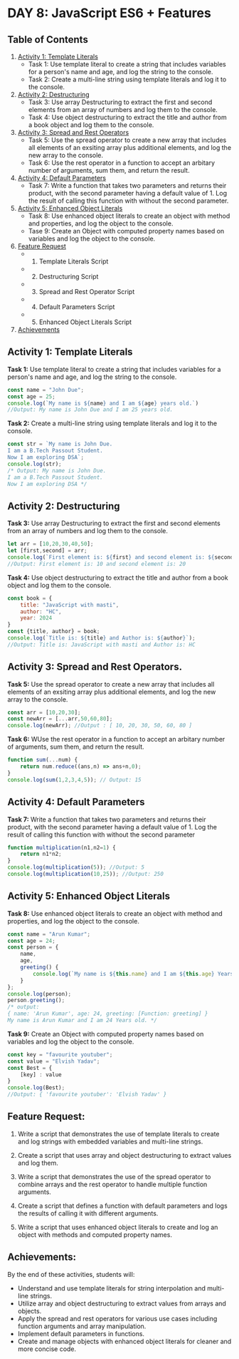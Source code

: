 
# DAY 8: JavaScript ES6 + Features

## Table of Contents

1. [Activity 1: Template Literals](#activity-1-template-literals)
   - Task 1: Use template literal to create a string that includes variables for a person's name and age, and log the string to the console.
   - Task 2: Create a multi-line string using template literals and log it to the console.
2. [Activity 2: Destructuring](#activity-2-destructuring)
   - Task 3: Use array Destructuring to extract the first and second elements from an array of numbers and log them to the console.
   - Task 4: Use object destructuring to extract the title and author from a book object and log them to the console.
3. [Activity 3: Spread and Rest Operators](#activity-3-spread-and-rest-operators)
   - Task 5: Use the spread operator to create a new array that includes all elements of an exsiting array plus additional elements, and log the new array to the console.
   - Task 6: Use the rest operator in a function to accept an arbitary number of arguments, sum them, and return the result.
4. [Activity 4: Default Parameters](#activity-4-default-parameters)
   - Task 7: Write a function that takes two parameters and returns their product, with the second parameter having a default value of 1. Log the result of calling this 
             function with without the second parameter.
5. [Activity 5: Enhanced Object Literals](#activity-5-multi-dimensional-arrays)
   - Task 8: Use enhanced object literals to create an object with method and properties, and log the object to the console.
   - Tase 9: Create an Object with computed property names based on variables and log the object to the console.
6. [Feature Request](#feature-request)
   - 1. Template Literals Script
   - 2. Destructuring Script
   - 3. Spread and Rest Operator Script
   - 4. Default Parameters Script
   - 5. Enhanced Object Literals Script
7. [Achievements](#achievements)

## Activity 1: Template Literals

**Task 1:** Use template literal to create a string that includes variables for a person's name and age, and log the string to the console.

```javascript
const name = "John Due";
const age = 25;
console.log(`My name is ${name} and I am ${age} years old.`)
//Output: My name is John Due and I am 25 years old.
```

**Task 2:** Create a multi-line string using template literals and log it to the console.

```javascript
const str = `My name is John Due.
I am a B.Tech Passout Student.
Now I am exploring DSA`;
console.log(str);
/* Output: My name is John Due.
I am a B.Tech Passout Student.
Now I am exploring DSA */
```

## Activity 2: Destructuring

**Task 3:** Use array Destructuring to extract the first and second elements from an array of numbers and log them to the console.

```javascript
let arr = [10,20,30,40,50];
let [first,second] = arr;
console.log(`First element is: ${first} and second element is: ${second}`);
//Output: First element is: 10 and second element is: 20
```

**Task 4:** Use object destructuring to extract the title and author from a book object and log them to the console.

```javascript
const book = {
    title: "JavaScript with masti",
    author: "HC",
    year: 2024
}
const {title, author} = book;
console.log(`Title is: ${title} and Author is: ${author}`);
//Output: Title is: JavaScript with masti and Author is: HC
```


## Activity 3: Spread and Rest Operators.

**Task 5:** Use the spread operator to create a new array that includes all elements of an exsiting array plus additional elements, and log the new array to the console.

```javascript
const arr = [10,20,30];
const newArr = [...arr,50,60,80];
console.log(newArr); //Output : [ 10, 20, 30, 50, 60, 80 ]
```

**Task 6:** WUse the rest operator in a function to accept an arbitary number of arguments, sum them, and return the result.

```javascript
function sum(...num) {
    return num.reduce((ans,n) => ans+n,0);
}
console.log(sum(1,2,3,4,5)); // Output: 15
```


## Activity 4: Default Parameters

**Task 7:** Write a function that takes two parameters and returns their product, with the second parameter having a default value of 1. Log the result of calling this 
             function with without the second parameter

```javascript
function multiplication(n1,n2=1) {
    return n1*n2;
}
console.log(multiplication(5)); //Output: 5
console.log(multiplication(10,25)); //Output: 250
```


## Activity 5: Enhanced Object Literals

**Task 8:** Use enhanced object literals to create an object with method and properties, and log the object to the console.

```javascript
const name = "Arun Kumar";
const age = 24;
const person = {
    name,
    age,
    greeting() {
        console.log(`My name is ${this.name} and I am ${this.age} Years old.`);
    }
};
console.log(person); 
person.greeting();
/* output: 
{ name: 'Arun Kumar', age: 24, greeting: [Function: greeting] }
My name is Arun Kumar and I am 24 Years old. */
```

**Task 9:** Create an Object with computed property names based on variables and log the object to the console.

```javascript
const key = "favourite youtuber";
const value = "Elvish Yadav";
const Best = {
    [key] : value
}
console.log(Best); 
//Output: { 'favourite youtuber': 'Elvish Yadav' }
```

## Feature Request:

1. Write a script that demonstrates the use of template literals to create and log strings with embedded variables and multi-line strings.

2. Create a script that uses array and object destructuring to extract values and log them.

3. Write a script that demonstrates the use of the spread operator to combine arrays and the rest operator to handle multiple function arguments.

4. Create a script that defines a function with default parameters and logs the results of calling it with different arguments.
5. Write a script that uses enhanced object literals to create and log an object with methods and computed property names.


## Achievements:

By the end of these activities, students will:

- Understand and use template literals for string interpolation and multi-line strings.
- Utilize array and object destructuring to extract values from arrays and objects.
- Apply the spread and rest operators for various use cases including function arguments and array manipulation.
- Implement default parameters in functions.
- Create and manage objects with enhanced object literals for cleaner and more concise code.
